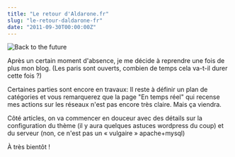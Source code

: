 ```yaml
---
title: "Le retour d'Aldarone.fr"
slug: "le-retour-daldarone-fr"
date: "2011-09-30T00:00:00Z"
---
```


![Back to the future](/img/back.to_.the_.future.jpg)

Après un certain moment d'absence, je me décide à reprendre une fois de plus mon blog. (Les paris sont ouverts, combien de temps cela va-t-il durer cette fois ?)

Certaines parties sont encore en travaux: Il reste à définir un plan de catégories et vous remarquerez que la page "En temps réel" qui recense mes actions sur les réseaux n'est pas encore très claire. Mais ça viendra.

Côté articles, on va commencer en douceur avec des détails sur la configuration du thème (il y aura quelques astuces wordpress du coup) et du serveur (non, ce n'est pas un « vulgaire » apache+mysql)

À très bientôt !
